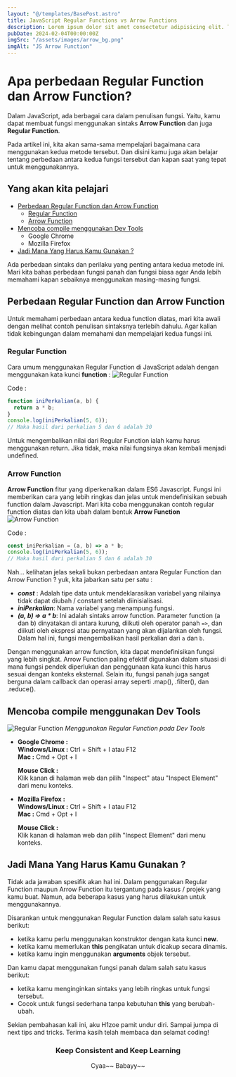 ```yaml
---
layout: "@/templates/BasePost.astro"
title: JavaScript Regular Functions vs Arrow Functions
description: Lorem ipsum dolor sit amet consectetur adipisicing elit. Tenetur vero esse non molestias eos excepturi.
pubDate: 2024-02-04T00:00:00Z
imgSrc: "/assets/images/arrow_bg.png"
imgAlt: "JS Arrow Function"
---
```


# Apa perbedaan Regular Function dan Arrow Function?

Dalam JavaScript, ada berbagai cara dalam penulisan fungsi. Yaitu, kamu dapat membuat fungsi menggunakan sintaks **Arrow Function** dan juga **Regular Function**.

Pada artikel ini, kita akan sama-sama mempelajari bagaimana cara menggunakan kedua metode tersebut. Dan disini kamu juga akan belajar tentang perbedaan antara kedua fungsi tersebut dan kapan saat yang tepat untuk menggunakannya.

<!-- Membuat daftar isi markdown -->

## Yang akan kita pelajari

- [Perbedaan Regular Function dan Arrow Function](#perbedaan-regular-function-dan-arrow-function)
  - [Regular Function](#regular-function)
  - [Arrow Function](#arrow-function)
- [Mencoba compile menggunakan Dev Tools](#mencoba-compile-menggunakan-Dev-Tools)
  - Google Chrome
  - Mozilla Firefox
- [Jadi Mana Yang Harus Kamu Gunakan ?](#jadi-mana-yang-harus-kamu-gunakan)

Ada perbedaan sintaks dan perilaku yang penting antara kedua metode ini.
Mari kita bahas perbedaan fungsi panah dan fungsi biasa agar Anda lebih memahami kapan sebaiknya menggunakan masing-masing fungsi.

<!-- Link ke daftar isi markdown -->

## Perbedaan Regular Function dan Arrow Function

Untuk memahami perbedaan antara kedua function diatas, mari kita awali dengan melihat contoh penulisan sintaksnya terlebih dahulu. Agar kalian tidak kebingungan dalam memahami dan mempelajari kedua fungsi ini.

### Regular Function

Cara umum menggunakan Regular Function di JavaScript adalah dengan menggunakan kata kunci **function** :
![Regular Function](/assets/images/dev_regfunc.png)

Code :

```js
function iniPerkalian(a, b) {
  return a * b;
}
console.log(iniPerkalian(5, 6));
// Maka hasil dari perkalian 5 dan 6 adalah 30
```

Untuk mengembalikan nilai dari Regular Function ialah kamu harus menggunakan return. Jika tidak, maka nilai fungsinya akan kembali menjadi undefined.

### Arrow Function

**Arrow Function** fitur yang diperkenalkan dalam ES6 Javascript. Fungsi ini memberikan cara yang lebih ringkas dan jelas untuk mendefinisikan sebuah function dalam Javascript. Mari kita coba menggunakan contoh regular function diatas dan kita ubah dalam bentuk **Arrow Function**
![Arrow Function](/assets/images/dev_arrowfunc.png)

Code :
```js
const iniPerkalian = (a, b) => a * b;
console.log(iniPerkalian(5, 6));
// Maka hasil dari perkalian 5 dan 6 adalah 30
```

Nah... kelihatan jelas sekali bukan perbedaan antara Regular Function dan Arrow Function ? yuk, kita jabarkan satu per satu :

- _**const**_ : Adalah tipe data untuk mendeklarasikan variabel yang nilainya tidak dapat diubah / constant setelah diinisialisasi.
- _**iniPerkalian**_: Nama variabel yang menampung fungsi.
- _**(a, b) => a \* b**_: Ini adalah sintaks arrow function. Parameter function (a dan b) dinyatakan di antara kurung, diikuti oleh operator panah `=>`, dan diikuti oleh ekspresi atau pernyataan yang akan dijalankan oleh fungsi. Dalam hal ini, fungsi mengembalikan hasil perkalian dari `a` dan `b`.

Dengan menggunakan arrow function, kita dapat mendefinisikan fungsi yang lebih singkat. Arrow Function paling efektif digunakan dalam situasi di mana fungsi pendek diperlukan dan penggunaan kata kunci this harus sesuai dengan konteks eksternal. Selain itu, fungsi panah juga sangat berguna dalam callback dan operasi array seperti .map(), .filter(), dan .reduce().

## Mencoba compile menggunakan Dev Tools

![Regular Function](/assets/images/gif/test.gif "Regular Function")
_Menggunakan Regular Function pada Dev Tools_

- **Google Chrome :**<br>
  **Windows/Linux :** Ctrl + Shift + I atau F12<br>
  **Mac :** Cmd + Opt + I

  **Mouse Click :**<br>
  Klik kanan di halaman web dan pilih "Inspect" atau "Inspect Element" dari menu konteks.

- **Mozilla Firefox :**<br>
  **Windows/Linux :** Ctrl + Shift + I atau F12<br>
  **Mac :** Cmd + Opt + I

  **Mouse Click :**<br>
  Klik kanan di halaman web dan pilih "Inspect Element" dari menu konteks.

## Jadi Mana Yang Harus Kamu Gunakan ?

Tidak ada jawaban spesifik akan hal ini. Dalam penggunakan Regular Function maupun Arrow Function itu tergantung pada kasus / projek yang kamu buat. Namun, ada beberapa kasus yang harus dilakukan untuk menggunakannya.

Disarankan untuk menggunakan Regular Function dalam salah satu kasus berikut:

- ketika kamu perlu menggunakan konstruktor dengan kata kunci **new**.
- ketika kamu memerlukan **this** pengikatan untuk dicakup secara dinamis.
- ketika kamu ingin menggunakan **arguments** objek tersebut.

Dan kamu dapat menggunakan fungsi panah dalam salah satu kasus berikut:

- ketika kamu menginginkan sintaks yang lebih ringkas untuk fungsi tersebut.
- Cocok untuk fungsi sederhana tanpa kebutuhan **this** yang berubah-ubah.

Sekian pembahasan kali ini, aku H1zoe pamit undur diri. Sampai jumpa di next tips and tricks. Terima kasih telah membaca dan selamat coding!

<h3 align="center">Keep Consistent and Keep Learning</h3>
<p align="center">Cyaa~~ Babayy~~</p>
